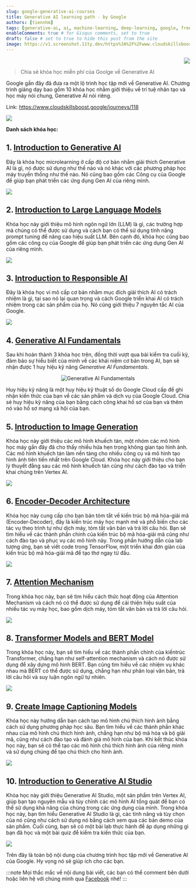 ```yaml
---
slug: google-generative-ai-courses
title: Generative AI learning path - by Google
authors: [tiennhm]
tags: [generative-ai, ai, machine-learning, deep-learning, google, free-course]
enableComments: true # for Gisqus comments, set to true
draft: false # set to true to hide this post from the site
image: https://v1.screenshot.11ty.dev/https%3A%2F%2Fwww.cloudskillsboost.google%2Fjourneys%2F118/opengraph/
---
```


<p align="right">
    <img src="https://api.visitorbadge.io/api/visitors?path=https%3A%2F%2FTienNHM.github.io%2Fblog%2Fgoogle-generative-ai-courses&label=⚪Views&labelColor=%2337d67a&countColor=%23555555&style=flat&labelStyle=upper" loading='lazy' decoding='async'/>
</p>

> Chia sẻ khóa học miễn phí của Goolge về Generative AI

Google gần đây đã đưa ra một lộ trình học tập mới về Generative AI. Chương trình giảng dạy bao gồm 10 khóa học nhằm giới thiệu về trí tuệ nhân tạo và học máy nói chung, Generative AI nói riêng.

<!--truncate-->

Link: https://www.cloudskillsboost.google/journeys/118

<img src="https://v1.screenshot.11ty.dev/https%3A%2F%2Fwww.cloudskillsboost.google%2Fjourneys%2F118/opengraph/" loading='lazy' decoding='async'/>

**Danh sách khóa học:**
## 1. [Introduction to Generative AI](https://www.cloudskillsboost.google/course_templates/536)

Đây là khóa học microlearning ở cấp độ cơ bản nhằm giải thích Generative AI là gì, nó được sử dụng như thế nào và nó khác với các phương pháp học máy truyền thống như thế nào. Nó cũng bao gồm các Công cụ của Google để giúp bạn phát triển các ứng dụng Gen AI của riêng mình.

<img src="https://v1.screenshot.11ty.dev/https%3A%2F%2Fwww.cloudskillsboost.google%2Fcourse_templates%2F536/opengraph/" loading='lazy' decoding='async'/>

## 2. [Introduction to Large Language Models](https://www.cloudskillsboost.google/course_templates/539)

Khóa học này giới thiệu mô hình ngôn ngữ lớn (LLM) là gì, các trường hợp mà chúng có thể được sử dụng và cách bạn có thể sử dụng tính năng prompt tuning để nâng cao hiệu suất LLM. Bên cạnh đó, khóa học cũng bao gồm các công cụ của Google để giúp bạn phát triển các ứng dụng Gen AI của riêng mình.

<img src="https://v1.screenshot.11ty.dev/https%3A%2F%2Fwww.cloudskillsboost.google%2Fcourse_templates%2F539/opengraph/" loading='lazy' decoding='async'/>

## 3. [Introduction to Responsible AI](https://www.cloudskillsboost.google/course_templates/554)

Đây là khóa học vi mô cấp cơ bản nhằm mục đích giải thích AI có trách nhiệm là gì, tại sao nó lại quan trọng và cách Google triển khai AI có trách nhiệm trong các sản phẩm của họ. Nó cũng giới thiệu 7 nguyên tắc AI của Google.

<img src="https://v1.screenshot.11ty.dev/https%3A%2F%2Fwww.cloudskillsboost.google%2Fcourse_templates%2F554/opengraph/" loading='lazy' decoding='async'/>

## 4. [Generative AI Fundamentals](https://www.cloudskillsboost.google/course_templates/556)

Sau khi hoàn thành 3 khóa học trên, đồng thời vượt qua bài kiểm tra cuối kỳ, đảm bảo sự hiểu biết của mình về các khái niệm cơ bản trong AI, bạn sẽ nhận được 1 huy hiệu kỹ năng *Generative AI Fundamentals*.

<p align="center">
    <img src="https://cdn.qwiklabs.com/P9uqBmVh2e0NwmqKOAfmcN7nX4k%2FVhRlcHDYGpH%2BcdQ%3D" alt="Generative AI Fundamentals" />
</p>

Huy hiệu kỹ năng là một huy hiệu kỹ thuật số do Google Cloud cấp để ghi nhận kiến ​​thức của bạn về các sản phẩm và dịch vụ của Google Cloud. Chia sẻ huy hiệu kỹ năng của bạn bằng cách công khai hồ sơ của bạn và thêm nó vào hồ sơ mạng xã hội của bạn.

## 5. [Introduction to Image Generation](https://www.cloudskillsboost.google/course_templates/541)

Khóa học này giới thiệu các mô hình khuếch tán, một nhóm các mô hình học máy gần đây đã cho thấy nhiều hứa hẹn trong không gian tạo hình ảnh. Các mô hình khuếch tán làm nền tảng cho nhiều công cụ và mô hình tạo hình ảnh tiên tiến nhất trên Google Cloud. Khóa học này giới thiệu cho bạn lý thuyết đằng sau các mô hình khuếch tán cũng như cách đào tạo và triển khai chúng trên Vertex AI.

<img src="https://v1.screenshot.11ty.dev/https%3A%2F%2Fwww.cloudskillsboost.google%2Fcourse_templates%2F541/opengraph/" loading='lazy' decoding='async'/>

## 6. [Encoder-Decoder Architecture](https://www.cloudskillsboost.google/course_templates/543)

Khóa học này cung cấp cho bạn bản tóm tắt về kiến ​​trúc bộ mã hóa-giải mã (Encoder-Decoder), đây là kiến ​​trúc máy học mạnh mẽ và phổ biến cho các tác vụ theo trình tự như dịch máy, tóm tắt văn bản và trả lời câu hỏi. Bạn sẽ tìm hiểu về các thành phần chính của kiến ​​trúc bộ mã hóa-giải mã cũng như cách đào tạo và phục vụ các mô hình này. Trong phần hướng dẫn của lab tương ứng, bạn sẽ viết code trong TensorFlow, một triển khai đơn giản của kiến ​​trúc bộ mã hóa-giải mã để tạo thơ ngay từ đầu.

<img src="https://v1.screenshot.11ty.dev/https%3A%2F%2Fwww.cloudskillsboost.google%2Fcourse_templates%2F543/opengraph/" loading='lazy' decoding='async'/>

## 7. [Attention Mechanism](https://www.cloudskillsboost.google/course_templates/537)

Trong khóa học này, bạn sẽ tìm hiểu cách thức hoạt động của Attention Mechanism và cách nó có thể được sử dụng để cải thiện hiệu suất của nhiều tác vụ máy học, bao gồm dịch máy, tóm tắt văn bản và trả lời câu hỏi.

<img src="https://v1.screenshot.11ty.dev/https%3A%2F%2Fwww.cloudskillsboost.google%2Fcourse_templates%2F537/opengraph/" loading='lazy' decoding='async'/>

## 8. [Transformer Models and BERT Model](https://www.cloudskillsboost.google/course_templates/538)

Trong khóa học này, bạn sẽ tìm hiểu về các thành phần chính của kiến ​​trúc Transformer, chẳng hạn như self-attention mechanism và cách nó được sử dụng để xây dựng mô hình BERT. Bạn cũng tìm hiểu về các nhiệm vụ khác nhau mà BERT có thể được sử dụng, chẳng hạn như phân loại văn bản, trả lời câu hỏi và suy luận ngôn ngữ tự nhiên.

<img src="https://v1.screenshot.11ty.dev/https%3A%2F%2Fwww.cloudskillsboost.google%2Fcourse_templates%2F538/opengraph/" loading='lazy' decoding='async'/>

## 9. [Create Image Captioning Models](https://www.cloudskillsboost.google/course_templates/542)

Khóa học này hướng dẫn bạn cách tạo mô hình chú thích hình ảnh bằng cách sử dụng phương pháp học sâu. Bạn tìm hiểu về các thành phần khác nhau của mô hình chú thích hình ảnh, chẳng hạn như bộ mã hóa và bộ giải mã, cũng như cách đào tạo và đánh giá mô hình của bạn. Khi kết thúc khóa học này, bạn sẽ có thể tạo các mô hình chú thích hình ảnh của riêng mình và sử dụng chúng để tạo chú thích cho hình ảnh.

<img src="https://v1.screenshot.11ty.dev/https%3A%2F%2Fwww.cloudskillsboost.google%2Fcourse_templates%2F542/opengraph/" loading='lazy' decoding='async'/>

## 10. [Introduction to Generative AI Studio](https://www.cloudskillsboost.google/course_templates/552)

Khóa học này giới thiệu Generative AI Studio, một sản phẩm trên Vertex AI, giúp bạn tạo nguyên mẫu và tùy chỉnh các mô hình AI tổng quát để bạn có thể sử dụng khả năng của chúng trong các ứng dụng của mình. Trong khóa học này, bạn tìm hiểu Generative AI Studio là gì, các tính năng và tùy chọn của nó cũng như cách sử dụng nó bằng cách xem qua các bản demo của sản phẩm. Cuối cùng, bạn sẽ có một bài lab thực hành để áp dụng những gì bạn đã học và một bài quiz để kiểm tra kiến ​​thức của bạn.

<img src="https://v1.screenshot.11ty.dev/https%3A%2F%2Fwww.cloudskillsboost.google%2Fcourse_templates%2F552/opengraph/" loading='lazy' decoding='async'/>


Trên đây là toàn bộ nội dung của chương trình học tập mới về Generative AI của Google. Hy vọng nó sẽ giúp ích cho các bạn.

:::note
Mọi thắc mắc về nội dung bài viết, các bạn có thể comment bên dưới hoặc liên hệ với chúng mình qua [Facebook](https://www.facebook.com/gdsc.hcmute) nhé!
:::